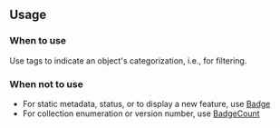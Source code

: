## Usage

### When to use

Use tags to indicate an object's categorization, i.e., for filtering.

### When not to use

- For static metadata, status, or to display a new feature, use [Badge](/components/badge/overview)
- For collection enumeration or version number, use [BadgeCount](/components/badge-count/overview)